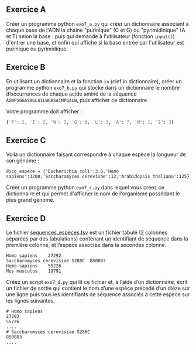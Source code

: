 
## Exercice A

Créer un programme python `exo7_a.py` qui créer un dictionnaire associant à chaque base de l'ADN la chaine "purinique" (C et G) ou "pyrimidinique" (A et T) selon la base :
puis qui demande à l'utilisateur (fonction `input()`) d'entrer une base, 
et enfin qui affiche si la base entrée par l'utilisateur est purinique ou pyrimidique.

## Exercice B

En utilisant un dictionnaire et la fonction `in` (clef in dictionnaire), créer un programme python `exo7_b.py` qui stocke dans un dictionnaire le nombre d’occurrences de chaque acide aminé de la séquence `AGWPSGGASAGLAILWGASAIMPGALW`, puis afficher ce dictionnaire.  
    
Votre programme doit afficher :  

```python
{'P': 2, 'I': 2, 'W': 3, 'G': 6, 'L': 3, 'A': 7, 'M': 1, 'S': 3}
```

## Exercice C

Voila un dictionnaire faisant correspondre à chaque espèce la longueur de son génome : 

```
dico_espece = {'Escherichia coli':3.6,'Homo sapiens':3200,'Saccharomyces cerevisae':12,'Arabidopsis thaliana':125}
```

Créer un programme python `exo7_c.py` dans lequel vous créez ce dictionnaire et qui permet d'afficher le nom de l'organisme possédant le plus grand génome.

## Exercice D

Le fichier [sequences_especes.tsv](../../data/files/sequences_especes.tsv) est un fichier tabulé (2 colonnes séparées par des tabulations) contenant un identifiant de séquence dans la première colonne, et l’espèce associée dans la secondes colonne. 
```
Homo sapiens    27292
Saccharomyces cerevisiae S288C  850883
Homo sapiens    55226
Mus musculus    19791
```

Créez un script `exo7_d.py` qui lit ce fichier et, à l’aide d’un dictionnaire, écrit un fichier de sortie qui contient le nom d’une espèce précédé d’un dièze sur une ligne puis tous les identifiants de séquence associés à cette espèce sur les lignes suivantes.

```
# Homo sapiens
27292
55226
....
# Saccharomyces cerevisiae S288C
850883
....
```